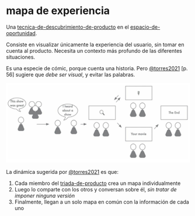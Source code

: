 # mapa de experiencia

Una [tecnica-de-descubrimiento-de-producto](tecnica-de-descubrimiento-de-producto.md) en el [espacio-de-oportunidad](espacio-de-oportunidad.md).

Consiste en visualizar únicamente la experiencia del usuario, sin tomar en cuenta al producto. Necesita un contexto más profundo de las diferentes situaciones.

Es una especie de cómic, porque cuenta una historia. Pero [@torres2021](@torres2021.md) [p. 56] sugiere que *debe ser visual*, y evitar las palabras.

![Mapa de experiencia de la pregunta ¿Cómo se entretienen los clientes con videos?](mapa-de-experiencia-ejemplo.png)

La dinámica sugerida por [@torres2021](@torres2021.md) es que:

1. Cada miembro del [triada-de-producto](triada-de-producto.md) crea un mapa individualmente
1. Luego lo comparte con los otros y conversan sobre él, *sin tratar de imponer ninguna versión*
1. Finalmente, llegan a un solo mapa en común con la información de cada uno
